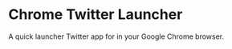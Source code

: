 Chrome Twitter Launcher
=============

A quick launcher Twitter app for in your Google Chrome browser.
